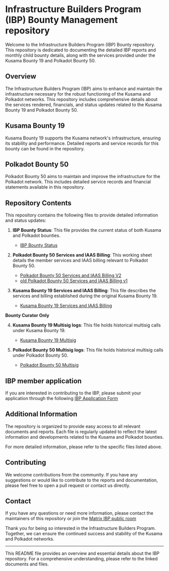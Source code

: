 # Infrastructure Builders Program (IBP) Bounty Management repository

Welcome to the Infrastructure Builders Program (IBP) Bounty repository. This repository is dedicated to documenting the detailed IBP reports and monthly child bounty details, along with the services provided under the Kusama Bounty 19 and Polkadot Bounty 50.

## Overview

The Infrastructure Builders Program (IBP) aims to enhance and maintain the infrastructure necessary for the robust functioning of the Kusama and Polkadot networks. This repository includes comprehensive details about the services rendered, financials, and status updates related to the Kusama Bounty 19 and Polkadot Bounty 50.

## Kusama Bounty 19

Kusama Bounty 19 supports the Kusama network's infrastructure, ensuring its stability and performance. Detailed reports and service records for this bounty can be found in the repository.

## Polkadot Bounty 50

Polkadot Bounty 50 aims to maintain and improve the infrastructure for the Polkadot network. This includes detailed service records and financial statements available in this repository.

## Repository Contents

This repository contains the following files to provide detailed information and status updates:

1. **IBP Bounty Status**: This file provides the current status of both Kusama and Polkadot bounties.
   - [IBP Bounty Status](https://docs.google.com/spreadsheets/d/1LxUdM2fO9WbvQsCvbD8GbvUg15zi4hnyCBkg9ZBFkXY/edit?usp=sharing)

2. **Polkadot Bounty 50 Services and IAAS Billing**: This working sheet details the member services and IAAS billing relevant to Polkadot Bounty 50.
   - [Polkadot Bounty 50 Services and IAAS Billing V2](https://docs.google.com/spreadsheets/d/12ARj2dfQlRscGzr6q2CzZqlNYAqSWzM2LEx7BvEFHXY/edit?usp=sharing)
   - [old Polkadot Bounty 50 Services and IAAS Billing v1](https://docs.google.com/spreadsheets/d/1uHuEJiTy4CfemG_s5-4xSOBVZ7-Qd5yOy57Svb4U6L0/edit?gid=1382682133#gid=1382682133)

3. **Kusama Bounty 19 Services and IAAS Billing**: This file describes the services and billing established during the original Kusama Bounty 19.
   - [Kusama Bounty 19 Services and IAAS Billing](https://docs.google.com/spreadsheets/d/1rHTaViPc5AhXcpXRFdcLQah51U9SDcyT7O4UiwZdC6Y/edit?usp=sharing)

**Bounty Curator Only**
  
4. **Kusama Bounty 19 Multisig logs**: This file holds historical multisig calls under Kusama Bounty 19.
   - [Kusama Bounty 19 Multisig](https://docs.google.com/spreadsheets/d/1IqmVgK--iyaYVMIoYzgPsPbjjvuLeLGFOVrj2cR5-TU/edit?gid=1407787151#gid=1407787151)
  
5. **Polkadot Bounty 50 Multisig logs**: This file holds historical multisig calls under Polkadot Bounty 50.
   - [Polkadot Bounty 50 Multisig](https://docs.google.com/spreadsheets/d/1YmA2eejudgpFTgvVNkGjJnTvH2GABwXR8t6IUl4z-sM/edit?gid=1226747958#gid=1226747958)

## IBP member application 

If you are interested in contributing to the IBP, please submit your application through the following [IBP Application Form](https://forms.gle/pqgSc2QJ7XUznveu5)

## Additional Information

The repository is organized to provide easy access to all relevant documents and reports. Each file is regularly updated to reflect the latest information and developments related to the Kusama and Polkadot bounties.

For more detailed information, please refer to the specific files listed above.

## Contributing

We welcome contributions from the community. If you have any suggestions or would like to contribute to the reports and documentation, please feel free to open a pull request or contact us directly.

## Contact

If you have any questions or need more information, please contact the maintainers of this repository or join the [Matrix IBP public room](https://matrix.to/#/!gkzFQtVOkOsPxZYOXr:matrix.org?via=matrix.org&via=matrix.parity.io&via=parity.io)

Thank you for being so interested in the Infrastructure Builders Program. Together, we can ensure the continued success and stability of the Kusama and Polkadot networks.

---

This README file provides an overview and essential details about the IBP repository. For a comprehensive understanding, please refer to the linked documents and files.
